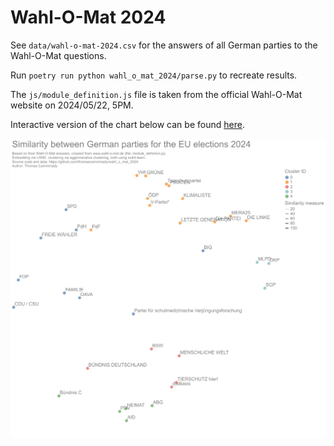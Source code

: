 # Wahl-O-Mat 2024

See `data/wahl-o-mat-2024.csv` for the answers of all German parties to the Wahl-O-Mat questions.

Run `poetry run python wahl_o_mat_2024/parse.py` to recreate results.

The `js/module_definition.js` file is taken from the official Wahl-O-Mat website on 2024/05/22, 5PM.

Interactive version of the chart below can be found [here](https://vega.github.io/editor/#/url/vega-lite/N4Igxg9gdgZglgcxALlAFwKYA80tJAGwgCcUQFiBDATxABoQZo0BlOALwxQEYAWAXwZo4aAl1QhKUMAAsSZALZwAJsrH1GzAOoZEM3MhBQSCygQ3DRGAGLbdCfWWPFT5hgUoAjDAVtQ0OnoGRiZmGkz+bJwoAMwADEIiYn6sHOLcAGzuXj4pUem8DITyhhQ0FkkYAMIQRKSlVLTZ3gQ1dWRlTSDCYADWbSXkjRrKEKZwUAP1Q+UMAM4Arp6WYlMdw-NLKxgAgtJy03NolMS4giAyGJTKGPXolXlpKABMz825zPk8ABxFtYOdCpWNYNWYgDwtEEzLoRAL2RyGZyuIHJOxBJyhNzgnK+NEOYJIsLnABucAwAHc8Bd4QZvnEEiBySo0DIUHSGUdiBBehgtMzWcgGfACOZDOSZCIuPM0FyeSgoAsRedKFg4HMqaNxlAUDKFhgGJrKBMoYCDWMjVA+coWTwGBQVFabchuO8CHsEOpBYk+l9kABWO3EFRVSgABzIXIWUGUGntygAIpQ5gKANpvXgAXQYsMC+IxLjCiSsKVzCJCBaxEI+-lLBMx4U+T2Q8SLqMiTcyrse0WdhXA-2mpu6lRNG2xkIH6zBPX6k9BXTjKBgZjmGGVqrmAA0qds9rJBhhoyjdgRENrDGBD5hSOu1QBNHeVPcHMiHmOt3ZQD3iBm708Ic9wCvW5jwfZAAFpuADYcrG3QVzjEBA3ypHMaXzZEPxLNDEXrLs8TLQksVhX0WxgttUh7Ttx2rCiCj+dp52PUcwSrVo52hCo+mYrpDWNdjAX4BCaBA5AU1AZRKGOKkoEoBRxBACTjnAiTlF4ABOCTeD9DJnl4OIMgwTxlD9DBvk8XhKEoXgYHiDJ4jUkBzlMYheh3ahQ3k4hFS4c5D0gZQJiQCRijuRgyQIGNDFY54LHc+TjCUGTzHOCBQ0oMARFoCR4B8SLGTQ9wMCQo9kAVEV5jAMxxFAKgv3EFMEjiAA6AB2DNzjQOKyAARwWKRLEkuBiR86VZV5fkUPCvLyQK8EiuQiRtjINglA8INOoAAjkpMFmIEaQDmSrPXE80JhQNMEm4el2qELrDF6-qREG4bHIYLAqRVNV5UVAhsymsh3tujyer6-wnuEF7ziwGLsv+wxodekAstAT71VKn6-tysguk64H7tBgaIf26gYdAHKIuxmLBKEWq5iYFxzrJuACGvMgAApFIWBQmpmoINoAPg2544gASle0AiG5BZw0MNLThhLkFA1STKGk2T5MUyhwLAP0-V4MBrJgGBlDUuJPEoDBuA0uJhbiXhnm+LwYgyfSHPOHkspAOXOvCKa0ZTEBAaRjRWJAdrBAliApZl7oTiQ3AGCTc7A5ihgSZDnEYqzRhFeVqSJBkuSyE17Xdf1w3jdN83Let237cdzxnddxGPbIb2YT95Og66UPw7oJmWZE0A5dktuTlkgB9GI-Q0DAFFDH3kGXAhV0Em6JeE+oxJAZzXMWu6vYgCYE7CkUMEi3V9QOjt6V86QIACr8qRCyasainFjzIKoCAWI5bg2gAkvGWKeMQiJSJG9D6G5vrlTCm-QOGhDpVSpJwLkS4VxriBvJB6YNjhE0RsjSQ0D0awPJnlLoSDjogFQRAdBK9MHdAPjgwmQ0fLnELvJUkFIp4zwjjvE4e90AH0wDgDQZgzxkDEDAE+5tVynigPJTwEA0BoDGCMd6zYDRZXAjEbMjZKIZDvv5QKz85ygGJGYPUU5aAdWwAYJm8D24gPimMCYECEESFRjA36cCKbw0QUdaq1Dbi0KXhgjqTCCbg1YQQqBX0SE+LIdjAJyCJA0LoavLBINHp4JiYJfg2dNZqyLoYEuOs9YGyNpXM2FsrbKBtvSeuTsXYZDdgUhglx0TIFNgyEeCh-agA4WPKgCgeGIJ8BgMA9jGGgNDEffwvtcr+y9icH22cFEnAwEcHUXkr7QDbvM68EBho3gYFw8kyzzljPatnJai07HJxWszE4mUNreDQDNQ8G0ADitxTBQA2t7MkcwNr0w2iyDAG0ACiABVDaEyplwGgCC4Wukw6bGWJUZOAAhJM58NrQHBZ04gG0tCUBkAQcCAB5cCABZSSG0pBzBmsQOYdANpgCoOSMQyhQWKw2uSQVPNyWUogOBUwaAmo3A2mzYUGBkBbQft5CeNx4BQBEEiqATUABWcwRZNQ0FChQ3hVCBQ2qSSg4LwIsAAHJQvZWAH+f8gxfnNXAS1lAEAejGLcZ6kLHW-2vIFdlSiWQbV-maw6cBegiHAmIE4WqNAsAgLtS8HKH6QqkLyzWCr9BoFDHMZAAB6ItCARAyCWE1SACgi0snNEghQ4DlDUCLeSEVE8IATwlRPVFvADUMB2AsOtxAFUABU5CmBBSGRtbjm3oskPsQYRxVmIK2JUAACtcR+QUrrnCZNaAUPSGAABJDqXFMGQPNBbi1FuGggSgTUy0skrUiotZ656UFvUVLWp5MC3r9E1bgLUmrNV1fsg0KtVxoDRuJFWylrjqU0tpXS+lDLGVMuZSy1lbL2UZis+WX94xwqLRtKoLAYUWDjhgYI3yABKAAdu1GheZ5mdHEPhTjDBVCIxtEjZGKNCCo8EFg67gEMBYwiGI3wOOrM9tx4jpHyOUeIPHMgOwYBifyl0tSMmCNcZ43xpTgmVPUbIPGABUKNoABkAE2oANJQuY9hdj-d8OLxAPJ3jimBOxxM8Eaw8Z11Oa6VdFzw9ZOEYU-x5TqnDDxjJBtddOxaOjqhQA4LrGYi6fc55wzPnjh+bINYWjaXLNaAACMAAkrNQtoxlhEfpnjZbkwZ7zMXTOGFHWSVlsgh3sG9roerBgWrNci156LxnYsgAAGuBaGzwbgo39NRaM75qb1gdi0oATZxz4nsJ+hG65zjHnWsTbWx1kAAA1WoJ8JO0iWydlb+WhNkHXQA2jOxUs2vm72B7uW2uTYu7S2rOxngzz210sLbmWtPfa8ESraXaWfZ+9wJrR2IvLfG6tgrU3R0WdoywKolWYWjoAFobQlLcAAhCjqHx3-tnZxxdzdpxdCgoAD8krPYqOSAV2ATDVLISFl3bjavZ1+KMCA6YkG50-CHrGdJ-dO9jl7hhsUAO+SjtH4W9OPax89wravxfKHVVOn7MRDs65y8rg3U313KEq+b6T6PdcM5V4bkAwObWE+qwAonZWoVWdHT953VuYf67h2ZuzQX5cIjpxjvXeXI+GFpVZ0TP34+u5t8nkALBvkx606xzP1vYeA+CDsbFmvY8GG4Itl3JeI9l+LmSXFcwvrV5QH6JXpfzvBGxYx+MNqAEsA2vGWFo6fdWZ2DazTd3O-F-D0npvauWBaB+8Lbvjfe9mZ2JdnYP37ab6X9vwwdmbNI5sywVLIej8A5PyAGrZPUs-KhXaj7eOqXfY72x2-jPVcgFE0uxv3r0XzvyZ2CHt2sHNy7xALG2P3ALIEu3AhZ0wDgAAGaUdLdocyA6NGNdt783cfM59nQstYDDBcCmNl9c909v9GsHsKD8CEDDB1NZ9nN6CGNKD79zNLMbN7N8DiC-RSCw8cCODGD-8AsC9iDXh2C8Cc94tIUksUs0sD8YDhDyDRCc9itStSUqsas6tv9p4ZDOCmCQAutbhuc0B+tVlBtv81JDEyCQAGCc9ZtJDsIMhQ9sD1DZCqCNstsdt18dMHCnCqDrsWYQ9Ai1DHCNCqC3t39X8fsXYjCxCPdgcPswcfsWo69Ijgj78EcAEkdg9v8F8RDvD788dasfcSdydKdiAacDCkic8UC2cYBOcNpucCBecOABd30NoRdiAxcJcvxpcesK05dC8ERD8gjoj791cq9xiDBDCpjSiTDsVjdTdSN18GiYiHcftdYtj78vdJ8-cEdSVA9Cj5ieBtdPCojlj-94xo9zcsjriciTDU8aCLjmwsDjsXj-889XCQsviE8fiPcK85jiCnjvjpiTCAoMBW928PihDnioT-9+8Z8h8R8x8SdJ9p9WCulVCkTbiPdsVV8UcISgTkSPd4xd999v9nhETITCSpsz98idhL9r9v9Qt9iTDH9Sdn9vlX8QcP8v8Pjvh7DsiKS7d4wgCiiuT-9ICD8xSCTjD-8kCmj0CMj8TjsRNNMTDCCD9ATddtSc8cjiDvgBAHCjSqCWCM8HtLSuCLNrNbMHNzcritT3iTCJCMiyTDT3S7iEtFDUt0tv9eADT3M7SPSSsHSKtqtasvTbTfSPczCRi+sBs4AQ9vSwyEypsXCEjFS3SdTxDNttsLNcz4yCyPdQjbtsJOSLSszmd3tPt4jv8Mg8yE9wz-9UjQdwcPitIyyc88iCiUc+yqDyiCcicqiKdus6iPjUdhz781SOcudesOjz4ujTchdejRdxcEBJdhjZckBmzWyfTyyptZiD9ijDB2yiS1i1QNjbC5yTD7dHdbCLzqCTygdX8jj-dTig8UdNS2y6zgh7j-jWNngMzPYryps3jcTQL-zjyc8-iUcIjrjIKLtQTNjaz3zggYS4T1Rv8PD8yc9UTB9h9R9x9sSZ919XSAKsKyBiS19aT6SaK5DqTzdkLCKqDmSL9h92SPjEjMKc8eS+SBT38AFP8Q9zTIjUKICpShyBLtioDbCjzMzaLDBVTrD1Tv8WomLddrSqC9TaTJLri9L78TS2CHCTKTC7TwSHtLK7iHTeDnTgzbKNNNC5sOTlLPY7LKT-TktAzdiXLVKQAtCozdDYzaDAqc8kyLCrDWc0yZSLLXKqCczaTIqfCiz-DaS4L3NvKptKybTEqgrYjGzhSbLCqc9Oz0j6jyqqCBzkcOTb4aqyj8dKiydJzqddijLjtcrmcNLFy2jlzOj+d1zLhNz+jtzdz6Z9yMiuqE8eq+8NdgDIj5q6KbyzdDy0r5ydjqrlqkqDjPyicbNvytAzjOrNqTDgLadzqOy08YKERa9rqPdEKOSdKcq9qTD0KtL2K5r3r-8cKkx4TiDFcmqViB90SyKsTDqcTdjQyvLfqiSSTaDqLdL4apsqS98UdZqUagquLWSeL+DqzHqpshLLN+S39PsxLSrsIsa3qirZKGrXyVrDB5SIqQaVTkCNKMCOSHtuDHS+Cc8DKPjXzebHLkipszKuleBXrPYRanSxaLtrLqzsqZaHK5ac8TLiDhbVb+afD3KESebtanKuDfKlCgyPi9iHDZadb78Qqyswr9CZytaeC1aRzusYrUzdjlazNDb5bggUqeyva4sfbNCMqSz7zLbg6Qibs2KDbnbrbHyGyvtzdpbva46jbXiQcqrHana+b07-86rzjNbY7c7fayBRzWrqipyAqI607S7ma+qWilyK0Vy+duiNy+iBidyhipresxjiCYhwLU6S6iLFqDDB6g7a6iK1q7yhbi7RbGjtqPiwK56Xb9rvdDrjiA9fyOTA6QAra87KSHiDDPKh756qDoKEiaaVbJ6qDnqESU6J7h6rTK9zcV746-qW8Aa8KPjYbT7V7Qa0TSLMSJ8obKKdrrj9666QB6K-y36D60bWKtK4GoHca2SCa8SH697I778SaX9yahS4ya6n75z6aZzkGF7FKl7kb3NIGc91K4quaETqHPZPT9Ls8GaHtWHTLpjwSCKE8uGrL3igbx7gq9aPq9qyrIiBH7Kb7Z6HDpGfKFC-LlDwHjsFH1tIy7aYyHbiCWpXz1GLtoretLCPb8LOGxH-9-biDvrdcDH-NQ70HWMWoT7DA7HEDo6XrzGC8E64iqbtMvGKrM7uz+6AnarEd6q5GpGLHEyWrxy2qajpyQn5Hom7cG7Wj2ihq27RqO6Jru6Zde6Dzza+HbGUmLszzWaonvGUTp6qhYHkmqmPcnyEjf7XHSnghDiN7jrTrw7Km5Cj6yH6mKrbqCrenb7885LRn79PrInri3HSlP629v7JHZm2m6KwagHyLQG7qDBdJQmZjEaZzd65m97EGeyXHRGGmmTz88ar9HH7rznjncGybBTKaUcHnVnmbSHrG9nHzlBKHiDeARHjn6HUDGHwTzn5DEtlGzbdT2Gl6eaTb-KqCJbWN1IEWlHTaEKhHsJ4h0WoXMWrSJHzLIjIWAyVH7TZHTTmGzNEXyWPS9aBC8WyWYXxDNGdDtH19hbaWWXEy3bjHYrUCQ9qW4tuXnCGXsJvhimaHRX0q-Cw6ZzMHSXoW6GPG+KuWMWkX5zE6myPi7CmXlXz6gmMibHpWNW6X87wnC7CbLaZXmqKi4nK6OqzGbWzWeXUm4r+qMnVzhrBdsmtzBipce7RjCmAWWm97bWVjR6+Ld6lWCWZiamRmIGI25TF7+7FXk2UiDrfcunt6l6Y2M20b+mAX1X8XNXXjhnmz83XWELxmDCw3Y2y3-9pmkmSWC2Lt-rFnMb9W42AGSKMTNnqtoakGXXS3zWEaGKl6IW22gLTnwSq3R23WLtUH8aMj03q2qCnmRKKbxKOGR3mXGivniWk312tr-m3DhXw2T2TCQXdAwXsJtLOG2Xoy9CBa4WBCjmn37bjSeHqaTWWHP2OXb7sWukMgw3bb2WX3CXtmUB9GAPIOKXiG53H3tDn3wqbbxWulnHkPQrAPjaT2pCwO4O0OTCjGK0TGNKY75GiOHaTCrG3DYOUOv3ZXiy7mDAMgP3GPcPr3VWBCgXqPGjtW-HMsGOcP4OM60jgnqyHn+OwmWSrWulMHwPUOaP-9y6HX2rajX6qPOOxO5S0mm6edvWsnhd-Wu7A38ng2EiOPRPiOUSo3wTCOdPbPrzox1jamenZmZOtrnzdWL2lOmO16vyTiTrc3wSROtHdPD6QKEQpX-2nOVOUiK3HbsOIvnOps77wS-OvOPqX7ubtObOEupsO3AbqaUuIO0uyn1n+3IbB2wGl7FPsuUSDmpCr6itGvKTZ3qbrPUvCul3rm0GVCyvlPBKoUn9Sat2CHaCGv4uD3pT9b8ueuKHadwvyvevggb3NKey-2y6+WyOBWbCCC32JWHtSOUyKPkWf2ulvgRHTvyO4qsXoPkBJjIjbv9v4qpmiXIcTvduzv7uqDaHaDd7XvTH0Poua8L3gfzu8OF3PbvvzD+WQeIyZvDK4fky7vBXkqMOnHMHIe-ubaHH19WvOsfv0eDvuOwjd2XuSe3uBPfHV3Uf3aofxOuyNSGeEemeLW5OJnrjceMe7Wxzid4mq7my2e9vEe9OPXG6Brm7MmRqTPxqA29yCnoDRffu+fI2wTqbXzeeyfqnXPbz3OBmqf4exeOfGnU3qaIfqfxfM317s3gvunkuHCdf3uLqi3sJdnnfrezeoKkv+6bvve8erLa2Zyw2Xf1bcv4WveTe1fdePdiuln9tVfSfXeUSquIaQHavHugfA-1emuJ2wvk+af-vOuQtYuduY+U+c9l3bmEiA-K-i+cHRveTxv8HXn8L6+0fG-HzD2vvo+u+be7c-mD8ifTDc+4+8qOaGG6+Ht-bYWe9wSRG5--8UWEQWow3l+nrgPUXMHN+psNaj3js9+LsAe1XZ+PmLmUdd+L+G3yXTTXzj--MvOAWL3H+K+B+oewuH+L-fCWPzdR+3+alHjthDUiv8L+xVJOvhW-6XMPyEnXYuX0MCACQABdDCpESQFqdBejrTThU2uJICFyUvL1q3Tl5jVO6k1CzpLgPwICZsF-cpubTAEwC+8CbPLmgPAEW88SAAi-h03t5b15OrGPgOfwYFR4weLwa-oIJTx+8cW5zJARlw9670kBzbUrg4SQEJ8EiAgoiun2AYUVHuD1JQTQOa5Sc1BJfDGhySoFICa+vFXRhvwv6bs2+O7H+lYLEEAFe+ReQwaexDyiC6GU-UFoQykYE82GC-fbIpz8HcNSiBHThsEMEbZ8HmEQptp90yzhC5WUDU-gCwSF-9dawg5ANd1SGZVoe+7Ydr4MSGaFn++2bbq4xiG8sG+IPKQlQN-45DaOWPSTGB3KF5VgBXSB2NkPlY+MSqdTAoWkP2pwCOSo-WoZ0M56DlnWvQuoap1iaYCNOiTaskMOaG9VJe6TQakZ2IE5NFeQbCgZT1maLCFqmvNoUcz2GrV9e61GcjUOOHM02BrGNSEcMKGGs7eR1B3qF32z6NLhe9d3n3wmEjDEu2-e6h0KgYyDJaAIiPgcL4FAt3hKg-IbsPuEzENBA7KfHVwELRDYRKxfQQpyaGoi7ipfBXEEKxEe5zBrHF4JiL6Hclm+wlWwUJwRDPASRkwxps4LX4giFKGRWkT8Mn5qk72bQsNvlX8Fb5F+D2HkSEM4K6NzmgoyIbsQvZijYhj3V8lKMpLYMX+Ao1VvSwyFAYlRFPXIQawDrqiT4SPAri6R1FRVx+73L-oaMx4ZDWkZo-HrCKkKijlRcpQTjPwcJyioKRrQHlaJMIoDmB1xF0YY2mETkEmGRD0RL1QKetVhRA31vL1IF5NkyfdSQcGKJL2d4xzo+0S5xNwG9uex2X0RAWuENZJRqY10Y8M3o-leB91WUQWJP6fC+BpQq7BWPaYSDDhCY9LiH14ZNi0KkfKQm2OwoLMSuwIlMRqN7bg1NBWzIMf2N1H58fsNY7MTvmMEzkpxdYsgISNh5jiRuY3PBi8zsG6MRG04z5nNyLorjmRwZUfjuKuxeDb2Eoh7BAJ1bz8+R8wy8Y6Iu6hC3CYbK8cKXFHBld6r49WnELjz3i6e-3BUdTXOZfj0hXbBwiBM1FxtTSwEh8TbWKFtDR+EEkjsaOW5-juh5okPK+SQmFkbRHvC9thIrKtDWMdINCZAP6Es9mymDAiVNi9FR9Ii1Ev0faxmGBiRe4E2CY+X07S9DOEYnohsLM5K9LOwZKiexLs5giJiNYhiYwNOEz0W21xSSa9lzEGBeybE-8YF06bPDSx4PUideLuJVjJM+EkSb8Me4W5tJb434i2LwmmTQRB+KyVQShG6tbJcIwBtV0z6IjHuVA+SSvgL4GCVJ6ErgjiOpFYTDJVzFkgN0omOSyRa455qJU3ESthJqknvnuMP4J5PJABYfuFN8lkTr2Z4zbpYIeyVVuyN44-Ms2OwFTv2T4vElQLKlAdHuG+BwtVI+4yj8pbohDmfWzrNSBhoPGyfVJakXVbWAhC9g1L1GLcPOpU3qapxQlaVzmQ0yxg0KUmDTxpHuYYUSJIIdSKJ9+QUQNLWlZ0uhZEgFrvRmke5aJ+4yIodNxz+iheTrPittMKkhjmiKwmXmsMjEkDcm5nWMSGxxaYMzpZTJMZLQWmdSViTAmZmNIBkpsfOUhA6YtMLFBceBPQ64t9KAp6T5pN0oZn8IMDaQUZYzDIe0J6mgyQSHYj3pjPvz2TGWuM9aYOI2Y1c3JmYhPAjLoroi+B-08mdiNnGF8yZO0--EuObJVSoZF2GwRuKpG0hXydM3cYmxBnMzzeZ7NoUzI5kVkcpnI1Fq+VolFS784LB7MrJX6XcXBDhDWVvyak6zLW349yec11lo1AJIWdWYbNAmqME8psk-v1KT4GyuePheCQrktnOyyik04GbbKtn346OfYyInbPsa4TpZ7ssYRtKIm-inZ4c3aTq07HRyImzPLOiVJ9keySOF0rAXMLxK70g5r2TiYQLXLPS+JZA96U6MDm+yNeqghOecUBnSTDeujJWRXLBmoDriuclPFmyeGwzgyIjNuR8IyE5ym5RkqueXLTnmSMhNY3uQoJCyNUR5Mcj+rCS-pWcw5ictPs5Iz5aCEimDXuTAwMITzB5CDVmR7y3n7y+uoUldglVnkryPc-MmKYLJQCj9e5gBA-HvNHmSyrq1czwRyJbnHYMBAY4XodwCEhYbuGc2YeVOFHJTdcv8y6dgPvyK08SJ3EBSxMan6kEFTEv+VdIurmy3ZzvRBf-JVGjiXuuCjBX6Xw7VlgFaC6BdOWGmrdv5CeKBZnKNGVDP+OLVBQL3QUwL6hGQ0fvQtAXMcch1Q1hRXV4URyNR8cwhRQoYUxFYJKQnBRIuEVJzJO08wRepyQWejfZQNKgTwtUV3S4AYYx6TxPbqmcS501fCpoqIUcLRJVFZRcxLwV690xZwgRbIrYWUKF64M47k4qEXaLbeMMksahI8UqLbFUXKxf4psXEKh5njEJewqoVjz18ZiuRV4v34EyQOEPcxdEvj49jE+mHbhakvUFrzhxWfXYjWK0WBLTyDM6kXEucWSL-Jh8jEdYqiXV9+u58uiTzxyUbtyRrfAWe-PEWVL5FcpBkUpJx6tK3BDVOpS4pCLyytO9E-OeGMLm8SjFMYkxQAtvFtDLx0y-RbMsMUK9+JWwsYiYVX4GAsJay7iRsr9ZbLjFyvGqWLJSlHKW6JyqMa9IEnbDkFqVcCTctl5Fz5lb0xZZgspYQL3M+Ah6ccp9ZzKzlCyi5V1JeVTLlhBnW5cCs2XRivl4KvqaQpWWvLoVXE2FcZxembDyBuy1lsj2aXHYAVMK95SCoRWPK8VFQj-njzEVyS3lT0slQ8p2WFNOFk41ZeioLlwrTl5K5lSHRDl8CZ5dKjlTMq5X3KcVpcqOqIr+WexiVGK0lfCqZW4qWVDo1SSdKFWhiCBIqrFcXLBWCTyJycx2VCo1WArMV6wz5RSuVVHT1FhMtFcapJUMqFV4q75VMPiX-ykOtq+6faoMXcrFVEqmYr9NArsq7Vcqh1T6qdVIq7FbnWhbrllWcrtV5q3ldsTcUhZPx9K71WKu2VKrAmRYnNppM7xUS01dy7FZmr9Vu9sZQaz1SGvTXFrzleq8tmjJeD4TC1oqmtbqqeXB8Mhhy4VespbU6rEVdaptkku1lGrK1cas1aCv7Xtr55uFK5TGubXxqJ1Fq3JX23Xkjid6Fa3RZqp7ULqeVWaqgjvJ7IiNY1Wq8dbutLUsyaS5tDdXoqBU7rfVzqgkY0tr44CiV8609feojXXz2l642+UK2vVbrb1768NQOvpFJT-GHqzdSavlVhqS1D6oflLNYypru1gGj5YusTUbSJlF864rQJVlnZwSmDHDZrIqmIaRGhGvWSrwcJkb9+P4g5Q9io0n8sFCIOyHRqjb4LRpCeejUBQdnaZzmnGtrgSoc4sa5iyEphTSolakbWNs0jIVkMo2SalpwQ-umGz41ACpVIHAjXJrtzSL72u9ZTZ7hanWML2um46Swtk3CaXVPSpBVIVfK6bj126oDbBvBVA0axum1YnXNnXuYbNik++YZo00fkc1GkyjpEV02XVaCVA3TRfWbLObfNwmCybUtM3WSX1HG6Lc3gXmdsOSUWszUSXhFUyh25woTURTKVKTR+wWgKWx143JbT8T6iwSAJ82Zbia366KduzvndJats3dzZ7E80IaGs5WurRdg24Kyyx1moGbhtWzvs6Nw2ojeAotmUaJt5G9jbrlc32KZ64jR7i1B02zazZvyr4dho20XYuG-dYrbtq40orA1M2tzS7IE3VklNR29-ozzE3TagtN2xAXNJeDjbzt1ovoQC0O3vbyeVZbbcdkW1RqpFqqw1Ttp+0dl9N0qk4UtsN5qKPZpos7TDqipDL+6YWp7QATfWoaz1iy6CW9qR37qA1-wxHUDu85sridGYh4T4pC55rkA0hcnWcLLWTKwd+Og4g2OHXM6SdHammQtvR1TySNeOzndOsXl1sBdFOpySuvyXUypuouhnROKPEy7ltF69fNdvB2Pqz5z6o3hzrF2RSW+P6prdXUe2q7JSYGhXENqN3M50pM5Ujejv60G65Ji9EbUQWppUSHdk2lad8Akmu65tIpT3T5xW3taFJfumRohy16Xivd62F7cgBaiITw99sk7RMRfGx6n+l27TPhKT23b2e924iVhPT3PbpNOeoPfJv5UIhQBYewvS0NU0CqC9tPPyUDRj3l7YB60gQi7ob3w5rVD2+3a3rLoo6yFZexopjsZXAanlujevSPTEkDK+9+6oGUDUn1qTuBvi2kmnq71xYkZLwI9bns9xs7qRn4jfUCMywt6EthKlKRvpJn3tZ9FMlyRvJR7gSN9B6-utXqMGXqgawEjfVzJ93n7-8N8-XfhQP0xF+lsQD-W-Pwq+7P5nNFkc1P81dyllxUqHe3MgML6hRK04WR3OLHU6HuAeuA1Tsd7+6DCC0+A2gYAlba+BX0lA7mrcoZCSD+B7AyQph6MUIDWB3NtQuG5YaxpVBxgxNNE188U5uuLgZ3IQOsrnKPUtgzXJwmfb9skM4Qyq0r1RzTppBgLcDtr3WtZDkhw1p1ME1CGGDIhq1fDpxZ4HNDyO11VdOsaj9eDqB6g40wH2OqHNeqhHcof0ME7x9xI+g+pKgO1yWd3B9zKYbINJqCF8MuQ64d0nSbnD8+gg6zobW06w2Xh+Q7Ati2ZZIj-h-g4OscNPcaxURgI+ktS29jcRwRvg6EYv2rqClSNHI2YfYPjtjWxR7w9Uqf0e9UjCRvI5zKq0rTajKhpvlFIm7t8ZyJhuo+YeN0GiNDLhxI0AdD4VHoj2Ur+dCOOwhboDqs2A33LAUrTl6ltfpu+OulLHHBB-f7QnimM-KQ9CnGsdsfEKR6RGBxxRrQYRLC1lj+K-UZCogaXGqVd2rgx7wuOOD-ZfAmNncfWwKalDtxxwZtN71rGa9e0yyQCdUNN7qaVAk4zRPb3s7JjHxxiRZrdUgCeacJiApYZg21rh9yYkliiboqE6Fizxqeu9rVWwnHBTTcYT8ezX2GHJIJsI9oMFUkma2XCiFjieYJDqid2Jxwafsw7InHBxFIcQiNy3EmtjLJ6BoVpQD7GRT6NaoyFgvaQnT53FDXQC2OMimv9k3Q9Tyba3eiGTh4n+hqfGXjGESIjCLdMbw2zHjTeyrWZJiNNJcVj-I+qTaelHc7PDDp+UUQbX5VSXTEe1UflM9Nx6zjzen04BX43XHVjp0308EHD4GEvp4ZsgK8ckzCyYzZQ4vejMDNBU-jbQ600GeZpaaFOCZrM3prUNuFUjiZ5AdCepGpmDDCJow2fvtP5nbNKGwfdYcxOS0DpJZ2gajorNT6iTZpks2Sc6Odm59uRx3lIUGklmpjth+GSWb31MbppJZvnQ1gHPQkMlpJRc6vIl0CmkRNqsM-mbv0e9MzQVKU1rlXNq6FT1WyWpEZLOqmOjde4870cEPbmiqluqzbeb62Yaeyr5O+o7owO54Q+Fp4jfdVH6fnfi4RnQVJV-OOmbjWpcC66d2OIaw2QFpaZHswYIW0a3G1FoBegsaMU9Aq20phcMZeypCIjFCxdjjM7MqBxF4OWIaAW4XfjkcmvORbwsQEczoFZC4xbIANSBCH5ti4YGM3wKLS3F0wj3tDn8XSTaJjNRibjF4kL2FF3E8kYHo0XCT7h2YzJauHJrQK8FgS2kYQP90axKluY1pVYuODjTE5qC+sbZP3YRLOeLk+CIUv7rstrkwU4oLAu8mxTzYDC44MPMeVbL9+N-VIV0sCWrzsUvElxdJP-7Mh3l35l1p2b+Xfjb5kc7ZUj5fmIly1RK27u-PTNbTsxjKxBb4qj9srMFtqTIpSu9b-Mkei9vldQvx6UzFlVK0tNdnlmarJVjPabyz0yHjKtV7MpHrysdW9tXx4S8VakN-aYTc1Hq0xZB0KcErTV9uYWYmuNX+yZZmvPSZGtTXBLhhmBQCxrEVWlhwasdVjo-U2HxDk1sfb4e6qjXodJOg7UdZ8NanlrlJgY6EY2tXWuCq+-0E9frV0m3rMSjkiIy2vdjMjmSxDZtbOtq57LV+nsuVeBuinvJcWga4-vXyYNfri4xo06a8qQ3ArzWhG5Dafki65rOp75rjYw0GnZJx2eyUld1MOFSbaVlgwnkpve7ibNN5c1B1LIU3GbrU1eplwey02vTdukm6zeRX+mPeo-Lm3tvqvVXIiwtiMwRZM3i2+bUm4edcQltFY+roFERorZU1DW2rvN-64CbjlImWb2t0EwaqUX62Z1sncOQZs5uy2Yma1rOcRNVtW33WO1k9XtaH2SWnGVAtW9AzxMvAhbDtsptPpxavlPbfZ0mTLYNuDmSjNOmTWHdNvPXVRNYz28ZcFuW3w7XOryybeF1TNzLbIXep7b5OUyHLm5q7vbdTty72pGdtLVUYPyYNPbvlrcwrb9vBB0bXShu6XdA27Eg7jdhSVFZEEp3Y7YxsAzbIW2g211Jp0bW4TC0j3CjiB78-ncv2j3MrIWYrVPal3PLzavGle7lp2OFXZjc9go6vbY0IkN7eSjcwebQuMjKNm9urkwYC4tc6NV9oKpGe9nD2T7OW6+3Le+v33X7hdoKstPcFf31zb9tM3RZg4AP+TQDnW81uXvf2wbCi2ew-fms6HtMpGhByOSEsK4dNqD+cmJdbWTq3bg2sBwXdgeWKTBhD+e9PbcMXWuuZD-e1vebl0HL7MDhexDpaO6NDNWDxndTZfuAOf7qM-WUFo4dfWj93D8B7w+frJGMZjDnh8Q4yOx3TSBGwR2UdsIoOmHFDpXdLqkeiOZHIU080gZoeS66HX6to5SKZ0A7FHd5vipPdUcH2U2Pdty-o9PugHp+Q9jzQczJt2mgtbjqm8-dccTtF72Czx345ytps6NXjgq+zau2hOgniF1UaRrCeVWBbbQ5zfE5FvYWALUTxhdSseMd6AdKTv2pHuSfRPPjyZ++cVryfuNpDtGyjeU+zPjWnGGTw24ouIMNPciC12IARpqerWqz61nyYE-73IbTVLtps-g8WvWbOn7ZnFmFvGcB2MzLT35mpfuqFO7rIR4cxKx02dPxzetvp+fS33RW5nQjkJ9U6Kfti5LHT4539bkcSslndl6x45cw68aNnpW-Nfs5PM3MzzOFo56uN12Na1Tasz53-pN2SYznS3Mei8-ZGD2neJLU5u4-2z1toX3jsIZbXhd02cWcL2cTgZ8cy1kXm22CwuaRfovDjGQlqLKexd+m8heW-F5epvu4cBCaLqlxwaycHcIZPNUl-k+xnHHWXStkp2xmFqcv1b6+DlwS8abMXqRgr+l5mxmt8CIWfL0s0g74EQmZXxS6szDYgYyv6zgzxsxJY+nTzeXQr08t7e6S6vxXp5GZ4zJZd6uLdCzgwLcPNfGu-NVJgFgq4teIzsZMbGV0nbL62vGTcMyYzK-nM7MxXVl1mzpa9c3PpHo9gQqP08v7NobTjEl866Rvq73nExeN3a6bsNb2jQV1Fk67TevYwrbrhN1cLscZBA3+piF9Y13pv6YX4GyIlW4RfVklruuOtyi4U6VvkbTNrh+5mbc4ud7ySh7N2721HGw2A747Yk8Q1UCR3wZkaUvRrGTvienBpl-exEZzvqBFo85iu7-tZV+37bkRRrbY4XsV3EEyN9u6TdQMOL97Wdzu7h3m3ZjK7pVz074u1ur3Oim9Rq6sNauD8y7594mIkevkV3gOsXR4c9iHuvN-oA99++hn3XVnIWddxB8rFcLR+K7j16i2HdweYt2MzBiu-9evaHCK76yxMRPe6Pl1WjiN9LeuL-vXLmQQj286SFPPadiHtD2QGbtfVqPYUkhoC6qdPvT3IL986x6aUD3nHIpXesx7HtO7uTDhET3+am3ESqBkn4C4914CyeM3Jjjt5i6Y-KfOlhB3F7SFH5yeYnYEyInp4SfkvdGSn4x5p7glpOFiIjIz-hYXcmiG3r5Wz2y+aYPZnPXLqi6BQvbuf+X+FXTxp9-UKGgTmHbzwF+-36qmnJe4T2F7VPXuImQH9T+Z8C-89PFiJ8T4Z5i8dGOJAz6DeJbbUjPnnEnzL3YMrnBkaxPn6Bqa-ZPXEKvId8E25+K9mTvFUHl4TB4a9JfwvnD8G+1++eZumvvvcI8DQy8dfYvBznFv55G9Zekj0a9zBV-w9i2avjX4j0Q9I8BzFvk3kr2XfdXDfevKnquww528UiLPJhOu8XZ69HfkviUlG4l92-HfbHlA87x0su-s0ib2my8aQ2rdSv3vc3KT3o-Akff5P130Wap5MspSAf4T62kVbkng-ubB36Hz95oMmenL8PooVZ7ZDffMnDxxd5sZjUw+SLkerCXj8ov8LZBGPyVXu9Af-eEfwrup9V6JVE-2LkO2a-RIZ88W2n-oDyaz66epflXqLT8Vz-Ve5fcHS6qaWT-9USOxflDwD-tiPUC-QPL4rn1pYeu-tJfgRlu-T+p8DftB-PzXwrViP3VOfuv8vNnae4K+jfKWy5+edV9ZbbnRd03db9KWxuE9Dvk-nR6tgu-ggp3vgR75u8XfwvodlH3jeR8a+nH3gztzKst2ffqRnuyhr9+XH0TI-gP0Xzftj-BPZjLNNm5D90Nh7U-+ngwh5MT+nGkfIHRPbn6wshndGMfzH5nuycK5S-YrVUY2-+WF-innnpjWnrL99aQHyAIb-bs79jXFDmHF3f38Z+SugXOfxBze8fd9-KzPPh98RIn8xEcHfakX+bWH-HXu5i-+Nt2eZ8z-rrP9HPSP8wMteaddJLf11-w3n+bq4RmkVf6er6+dm9f8R-LaJUt-22wbu8Sn+W-kPV7Uhdf-utctngKvzhtj6O-x0caPXYnX0j-B-CW9K2MAOZwwrQ-1D9zxLSllE3zKP3osBRdAPrcruUUWwCW3fnWdF8A6jX4cfRYgIY03TJSTwCDTQ+0IssAmgMR8tRDRXoCIXal3g4OzIgIYD7jGv2x9iJTBlt0MJAyxYDBPD0mVsrTYQLD9d3BIioEBArVlp9hsGQPID2mJn3HcJAlANac5XSTDUDNudORtsTrBPFkDsvJ2zs0hnD92DJqA1gJIdcrbQMYYpfBxWD8DApQMD0zqTgMsDmvFZ1a9qxGwL6YuFfgKcDxBcIzRZXAkQLG82hPwK4DElCX2CDJApc3DsZ9aIPUD8jAxzt8S9bwIACnfGvCnF-Ak5hqVs3NIJ8sd3UH11xDAz-VgCRSCwJCD27cP0QJsgjPyBomsQpDgxykcuCqQTYGpBrh6kOuAdhmkZuFEhIiQWg0RwIP0FAE04FAHAgdIaeFdBKfcUlKINEK2DUhRgiCEaw-QF0GohRQIi3eJBgmkV+Bg4JYL9A7YKYPggmqDRDNJFg8CD0ZTgtYPvlyGSBEyE4gVYO0RdYb4BahDgoFj1pBg7SD7BtEF2AHpDgktnJcNEEtzeBdgoYOGCsgK4OdAhuALkGD7YBYJBCDsKiFDgjg43kZd3uDRBiA6SM4MEJUcV4NcENEMCgZBHg+2AZAkQiEVhEtgyVjOCgQnYKRDyxDUTmDeAcEMeDdIGkI-hIQzKR1Z0QqTCxCMQ6CFJCiZDRD0YXg+EN1hgQ-kI-lbg74GBDvgtSDUhdECEOyU9A24Kkx5Q74Jag1IVkJaAcPEdUg0vVItRX90NOYLBwqQh2D5C2Q6zSjYNEPWGlCxgv0Gu4xQ80IV1DeQYIxCHgsYPcJZQw4NH1bg8CDAphQx4PY4zQrUORC-DFo3RDPQkEPY4IwpENlN+mDRDlCmQ20NNhhQpEOjNNgtkBbIsQj3U1CfAAA0stbgtSBxDIwuIBGCIQzGzmJ8Qi3CpC1IYly9C+7TO3RC9YKkO+AMQw4PYdbfTTEGC+AOEO+DWkB0ODDDNA5krDVQ90L1gUwtkNTcNALsJrCqQzID7BaQvjw10NEYkKxD7YVYPFDDvJ73C9lwuIGggAwg4IhDZfObmXCRwiCD0YoIOsK-8fQ1HB7DbQ9jnBCNwsgINN8QzEPhCQyfsNzDIQ8OCAA).

![Embedding of parties](analysis/Chart.png)
